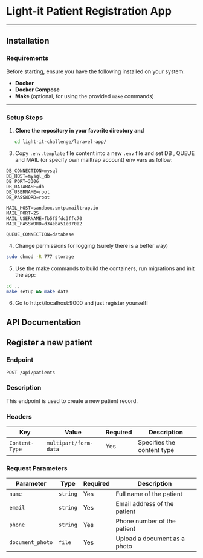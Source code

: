 # Light-it Patient Registration App

---

## **Installation**

### **Requirements**

Before starting, ensure you have the following installed on your system:

- **Docker** 
- **Docker Compose** 
- **Make** (optional, for using the provided `make` commands)

---

### **Setup Steps**

1. **Clone the repository in your favorite directory and**
```bash
   cd light-it-challenge/laravel-app/
```

3. Copy `.env.template` file content into a new `.env` file and set DB , QUEUE and MAIL (or specify own mailtrap account) env vars as follow: 

```enviroment
DB_CONNECTION=mysql
DB_HOST=mysql_db 
DB_PORT=3306
DB_DATABASE=db   
DB_USERNAME=root
DB_PASSWORD=root

MAIL_HOST=sandbox.smtp.mailtrap.io
MAIL_PORT=25
MAIL_USERNAME=fb5f5fdc3ffc70
MAIL_PASSWORD=d34eba51e070a2

QUEUE_CONNECTION=database
```
4. Change permissions for logging (surely there is a better way)
```bash
sudo chmod -R 777 storage
```

5. Use the make commands to build the containers, run migrations and init the app:
```bash
cd ..
make setup && make data
```
6. Go to http://localhost:9000 and just register yourself!



## API Documentation

## Register a new patient

### Endpoint
`POST /api/patients`

### Description
This endpoint is used to create a new patient record.

### Headers
| Key             | Value                        | Required | Description                     |
|------------------|------------------------------|----------|---------------------------------|
| `Content-Type`   | `multipart/form-data`        | Yes      | Specifies the content type      |


### Request Parameters
| Parameter          | Type        | Required | Description                     |
|---------------------|-------------|----------|---------------------------------|
| `name`             | `string`    | Yes      | Full name of the patient        |
| `email`            | `string`    | Yes      | Email address of the patient    |
| `phone`            | `string`    | Yes      | Phone number of the patient     |
| `document_photo`   | `file`      | Yes      | Upload a document as a photo    |

